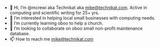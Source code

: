 - 👋 Hi, I’m @mcrewi aka Technikat aka mike@technikat.com.  Active in computing and scientific writing for 25+ yrs.
- 👀 I’m interested in helping local small businesses with computing needs.
- 🌱 I’m currently learning oboo to help a church.
- 💞️ I’m looking to collaborate on oboo small non-profit maintenance database.
- 📫 How to reach me mike@technikat.com

<!---
mcrewi/mcrewi is a ✨ special ✨ repository because its `README.md` (this file) appears on your GitHub profile.
You can click the Preview link to take a look at your changes.
--->
